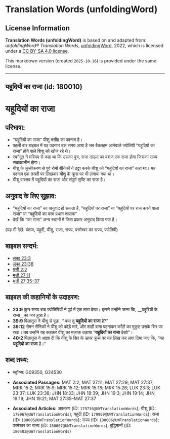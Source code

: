 # Translation Words (unfoldingWord)

## License Information

**Translation Words (unfoldingWord)** is based on and adapted from: _unfoldingWord® Translation Words_, [unfoldingWord](https://unfoldingword.org/utw), 2022, which is licensed under a [CC BY-SA 4.0 license](https://creativecommons.org/licenses/by-sa/4.0/legalcode.en).

This markdown version (created `2025-10-16`) is provided under the same license.



--------------------------------

## यहूदियों का राजा (id: 180010)

यहूदियों का राजा
================

परिभाषा:
--------

* “यहूदियों का राजा” यीशु मसीह का पदनाम है।
* पहली बार बाइबल में यह पदनाम उस समय आया है जब बैतलहम आनेवाले ज्योतिषी “यहूदियों का राजा” होने वाले शिशु को खोज रहे थे।
* स्वर्गदूत ने मरियम से कहा था कि उसका पुत्र, राजा दाऊद का वंशज एक राजा होगा जिसका राज्य सदाकालीन होगा।
* यीशु के क्रूसीकरण से पूर्व रोमी सैनिकों ने ठट्ठा करके यीशु को “यहूदियों का राजा” कहा था। यह पदनाम एक तख्ती पर लिखकर यीशु के क्रूस पर भी लगाया गया था।
* यीशु वास्तव में यहूदियों का राजा और संपूर्ण सृष्टि का राजा है।

अनुवाद के लिए सुझाव:
--------------------

* “यहूदियों का राजा” का अनुवाद हो सकता है, “यहूदियों पर राजा” या “यहूदियों पर राज करने वाला राजा” या “यहूदियों का परम प्रधान शासक”
* देखें कि “का राजा” अन्य स्थानों में किस प्रकार अनुवाद किया गया है।

(यह भी देखें: वंशज, यहूदी, यीशु, राजा, राज्य, परमेश्वर का राज्य, ज्योतिषी)

बाइबल सन्दर्भ:
--------------

* [लूका 23:3](https://ref.ly/Luke23:3)
* [लूका 23:38](https://ref.ly/Luke23:38)
* [मत्ती 2:2](https://ref.ly/Matt2:2)
* [मत्ती 27:11](https://ref.ly/Matt27:11)
* [मत्ती 27:35–37](https://ref.ly/Matt27:35-Matt27:37)

बाइबल की कहानियों के उदाहरण:
----------------------------

* **23:9** कुछ समय बाद ज्योतिषियों ने पूर्व में एक तारा देखा। इससे उन्होंने जाना कि, \_\_यहूदियों के राजा\_\_का जन हुआ है।
* **39:9** पिलातुस ने यीशु से पूछा, “ क्या तू **यहूदियों का राजा** है?”
* **39:12** रोमन सैनिकों ने यीशु को कोड़े मारे, और शाही बागा पहनाकर काँटों का मुकुट उसके सिर पर रखा। तब उन्होंने यह कहकर यीशु का मज़ाक उड़ाया “**यहूदियों का राजा** देखो”।
* **40:2** पिलातुस ने आज्ञा दी कि यीशु के सिर के ऊपर क्रूस पर यह लिख कर लगा दिया जाए कि, “यह **यहूदियों का राजा** है।”

शब्द तथ्य:
----------

* स्ट्रोंग्स: G09350, G24530

* **Associated Passages:** MAT 2:2; MAT 27:11; MAT 27:29; MAT 27:37; MRK 15:2; MRK 15:9; MRK 15:12; MRK 15:18; MRK 15:26; LUK 23:3; LUK 23:37; LUK 23:38; JHN 18:33; JHN 18:39; JHN 19:3; JHN 19:14; JHN 19:19; JHN 19:21; MAT 27:35–MAT 27:37
* **Associated Articles:** अवतरण (ID: `179736@UWTranslationWords`); यीशु (ID: `179967@UWTranslationWords`); यहूदी (ID: `179969@UWTranslationWords`); राजा (ID: `180005@UWTranslationWords`); राज्य (ID: `180006@UWTranslationWords`); परमेश्‍वर का राज्य (ID: `180007@UWTranslationWords`); बुद्धिमानों (ID: `180403@UWTranslationWords`)

